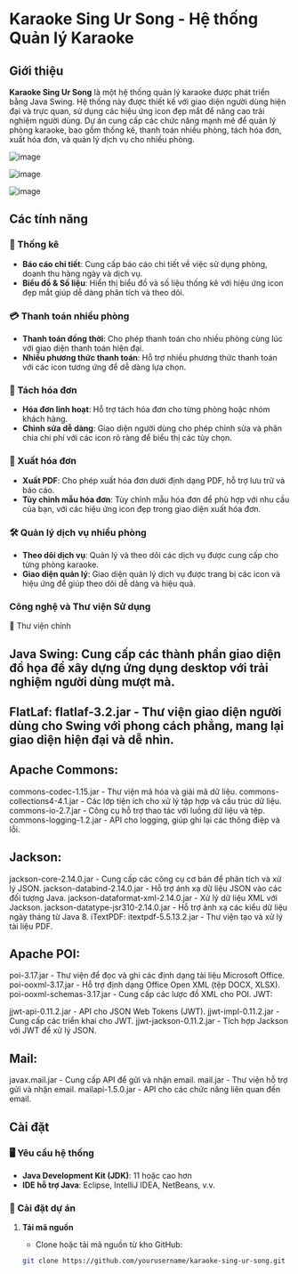 # Karaoke Sing Ur Song - Hệ thống Quản lý Karaoke

## Giới thiệu

**Karaoke Sing Ur Song** là một hệ thống quản lý karaoke được phát triển bằng Java Swing. Hệ thống này được thiết kế với giao diện người dùng hiện đại và trực quan, sử dụng các hiệu ứng icon đẹp mắt để nâng cao trải nghiệm người dùng. Dự án cung cấp các chức năng mạnh mẽ để quản lý phòng karaoke, bao gồm thống kê, thanh toán nhiều phòng, tách hóa đơn, xuất hóa đơn, và quản lý dịch vụ cho nhiều phòng.

![image](https://github.com/user-attachments/assets/6e76c4eb-6c28-4a1d-ace7-efe1a6c91f87)

![image](https://github.com/user-attachments/assets/6359e52e-bc35-437b-b5de-856744ae8509)

![image](https://github.com/user-attachments/assets/c97d4640-9eb2-4905-9a1b-e7c87f27707b)


## Các tính năng

### 🎯 Thống kê
- **Báo cáo chi tiết**: Cung cấp báo cáo chi tiết về việc sử dụng phòng, doanh thu hàng ngày và dịch vụ.
- **Biểu đồ & Số liệu**: Hiển thị biểu đồ và số liệu thống kê với hiệu ứng icon đẹp mắt giúp dễ dàng phân tích và theo dõi.
  

### 💳 Thanh toán nhiều phòng
- **Thanh toán đồng thời**: Cho phép thanh toán cho nhiều phòng cùng lúc với giao diện thanh toán hiện đại.
- **Nhiều phương thức thanh toán**: Hỗ trợ nhiều phương thức thanh toán với các icon tương ứng để dễ dàng lựa chọn.

### 📜 Tách hóa đơn
- **Hóa đơn linh hoạt**: Hỗ trợ tách hóa đơn cho từng phòng hoặc nhóm khách hàng.
- **Chỉnh sửa dễ dàng**: Giao diện người dùng cho phép chỉnh sửa và phân chia chi phí với các icon rõ ràng để biểu thị các tùy chọn.

### 📑 Xuất hóa đơn
- **Xuất PDF**: Cho phép xuất hóa đơn dưới định dạng PDF, hỗ trợ lưu trữ và báo cáo.
- **Tùy chỉnh mẫu hóa đơn**: Tùy chỉnh mẫu hóa đơn để phù hợp với nhu cầu của bạn, với các hiệu ứng icon đẹp trong giao diện xuất hóa đơn.

### 🛠️ Quản lý dịch vụ nhiều phòng
- **Theo dõi dịch vụ**: Quản lý và theo dõi các dịch vụ được cung cấp cho từng phòng karaoke.
- **Giao diện quản lý**: Giao diện quản lý dịch vụ được trang bị các icon và hiệu ứng để giúp theo dõi dễ dàng và hiệu quả.

### Công nghệ và Thư viện Sử dụng
🚀 Thư viện chính
## Java Swing: Cung cấp các thành phần giao diện đồ họa để xây dựng ứng dụng desktop với trải nghiệm người dùng mượt mà.

## FlatLaf: flatlaf-3.2.jar - Thư viện giao diện người dùng cho Swing với phong cách phẳng, mang lại giao diện hiện đại và dễ nhìn.

## Apache Commons:

commons-codec-1.15.jar - Thư viện mã hóa và giải mã dữ liệu.
commons-collections4-4.1.jar - Các lớp tiện ích cho xử lý tập hợp và cấu trúc dữ liệu.
commons-io-2.7.jar - Công cụ hỗ trợ thao tác với luồng dữ liệu và tệp.
commons-logging-1.2.jar - API cho logging, giúp ghi lại các thông điệp và lỗi.

## Jackson:

jackson-core-2.14.0.jar - Cung cấp các công cụ cơ bản để phân tích và xử lý JSON.
jackson-databind-2.14.0.jar - Hỗ trợ ánh xạ dữ liệu JSON vào các đối tượng Java.
jackson-dataformat-xml-2.14.0.jar - Xử lý dữ liệu XML với Jackson.
jackson-datatype-jsr310-2.14.0.jar - Hỗ trợ ánh xạ các kiểu dữ liệu ngày tháng từ Java 8.
iTextPDF: itextpdf-5.5.13.2.jar - Thư viện tạo và xử lý tài liệu PDF.

## Apache POI:

poi-3.17.jar - Thư viện để đọc và ghi các định dạng tài liệu Microsoft Office.
poi-ooxml-3.17.jar - Hỗ trợ định dạng Office Open XML (tệp DOCX, XLSX).
poi-ooxml-schemas-3.17.jar - Cung cấp các lược đồ XML cho POI.
JWT:

jjwt-api-0.11.2.jar - API cho JSON Web Tokens (JWT).
jjwt-impl-0.11.2.jar - Cung cấp các triển khai cho JWT.
jjwt-jackson-0.11.2.jar - Tích hợp Jackson với JWT để xử lý JSON.

## Mail:

javax.mail.jar - Cung cấp API để gửi và nhận email.
mail.jar - Thư viện hỗ trợ gửi và nhận email.
mailapi-1.5.0.jar - API cho các chức năng liên quan đến email.

## Cài đặt

### 🖥️ Yêu cầu hệ thống

- **Java Development Kit (JDK)**: 11 hoặc cao hơn
- **IDE hỗ trợ Java**: Eclipse, IntelliJ IDEA, NetBeans, v.v.

### 🔧 Cài đặt dự án

1. **Tải mã nguồn**

   - Clone hoặc tải mã nguồn từ kho GitHub:

   ```bash
   git clone https://github.com/yourusername/karaoke-sing-ur-song.git
